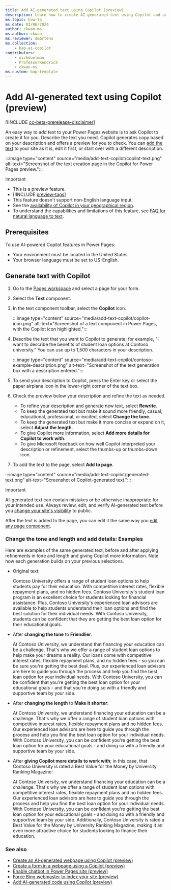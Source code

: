 ```yaml
---
title: Add AI-generated text using Copilot (preview)
description: Learn how to create AI-generated text using Copilot and add it to a page in your Power Pages site.
ms.topic: how-to
ms.date: 03/06/2024
author: ckwan-ms
ms.author: ckwan
ms.reviewer: dmartens
ms.collection: 
    - bap-ai-copilot
contributors:
    - nickdoelman
    - ProfessorKendrick
    - ckwan-ms
ms.custom: bap-template
---
```


# Add AI-generated text using Copilot (preview)

[!INCLUDE [cc-beta-prerelease-disclaimer](../includes/cc-beta-prerelease-disclaimer.md)]

An easy way to add text to your Power Pages website is to ask Copilot to create it for you. Describe the text you need. Copilot generates copy based on your description and offers a preview for you to check. You can [add the text](add-text.md) to your site as it is, edit it first, or start over with a different description.

:::image type="content" source="media/add-text-copilot/copilot-text.png" alt-text="Screenshot of the text creation page in the Copilot for Power Pages preview.":::

> [!IMPORTANT]
>
> - This is a preview feature.
> - [!INCLUDE [preview-tags](../includes/cc-preview-features-definition.md)]
> - This feature doesn't support non-English language input.
> - See the [availability of Copilot in your geographical region](/power-platform/admin/geographical-availability-copilot).
> - To understand the capabilities and limitations of this feature, see [FAQ for natural language to text](../faqs-generate-text.md).

## Prerequisites

To use AI-powered Copilot features in Power Pages:

- Your environment must be located in the United States.
- Your browser language must be set to US-English.

## Generate text with Copilot

1. Go to the [Pages workspace](first-page.md) and select a page for your form.
1. Select the **Text** component.
1. In the text component toolbar, select the **Copilot** icon.

    :::image type="content" source="media/add-text-copilot/copilot-icon.png" alt-text="Screenshot of a text component in Power Pages, with the Copilot icon highlighted.":::

1. Describe the text that you want to Copilot to generate; for example, "I want to describe the benefits of student loan options at Contoso university." You can use up to 1,500 characters in your description.

    :::image type="content" source="media/add-text-copilot/contoso-example-description.png" alt-text="Screenshot of the text generation box with a description entered.":::

1. To send your description to Copilot, press the Enter key or select the paper airplane icon in the lower-right corner of the text box.

1. Check the preview below your description and refine the text as needed.

    - To refine your description and generate new text, select **Rewrite**.
    - To keep the generated text but make it sound more friendly, casual, educational, professional, or excited, select **Change the tone**.
    - To keep the generated text but make it more concise or expand on it, select **Adjust the length**.
    - To give Copilot more information, select **Add more details for Copilot to work with**.
    - To give Microsoft feedback on how well Copilot interpreted your description or refinement, select the thumbs-up or thumbs-down icon.

1. To add the text to the page, select **Add to page**.

:::image type="content" source="media/add-text-copilot/generated-text.png" alt-text="Screenshot of Copilot-generated text.":::

> [!IMPORTANT]
> AI-generated text can contain mistakes or be otherwise inappropriate for your intended use. Always review, edit, and verify AI-generated text before you [change your site's visibility](../security/site-visibility.md) to public.

After the text is added to the page, you can edit it the same way you [edit any page component](customize-pages.md).

### Change the tone and length and add details: Examples

Here are examples of the same generated text, before and after applying refinements in tone and length and giving Copilot more information. Note how each generation builds on your previous selections.

- Original text:

  Contoso University offers a range of student loan options to help students pay for their education. With competitive interest rates, flexible repayment plans, and no hidden fees. Contoso University's student loan program is an excellent choice for students looking for financial assistance. Plus, Contoso University's experienced loan advisors are available to help students understand their loan options and find the best solution for their individual needs. With Contoso University, students can be confident that they are getting the best loan option for their educational goals.

- After **changing the tone** to **Friendlier**:

  At Contoso University, we understand that financing your education can be a challenge. That's why we offer a range of student loan options to help make your dreams a reality. Our loans come with competitive interest rates, flexible repayment plans, and no hidden fees - so you can be sure you're getting the best deal. Plus, our experienced loan advisors are here to guide you through the process and help you find the best loan option for your individual needs. With Contoso University, you can be confident that you're getting the best loan option for your educational goals - and that you're doing so with a friendly and supportive team by your side.

- After **changing the length** to **Make it shorter**:

  At Contoso University, we understand financing your education can be a challenge. That's why we offer a range of student loan options with competitive interest rates, flexible repayment plans and no hidden fees. Our experienced loan advisors are here to guide you through the process and help you find the best loan option for your individual needs. With Contoso University, you can be confident you're getting the best loan option for your educational goals - and doing so with a friendly and supportive team by your side.

- After **giving Copilot more details to work with**; in this case, that Contoso University is rated a Best Value for the Money by University Ranking Magazine:

  At Contoso University, we understand financing your education can be a challenge. That's why we offer a range of student loan options with competitive interest rates, flexible repayment plans and no hidden fees. Our experienced loan advisors are here to guide you through the process and help you find the best loan option for your individual needs. With Contoso University, you can be confident you're getting the best loan option for your educational goals - and doing so with a friendly and supportive team by your side. Additionally, Contoso University is rated a Best Value for the Money by University Ranking Magazine, making it an even more attractive choice for students looking to finance their education.

### See also

- [Create an AI-generated webpage using Copilot (preview)](../getting-started/create-page-copilot.md)
- [Create a form in a webpage using a Copilot (preview)](../getting-started/add-form-copilot.md)
- [Enable chatbot in Power Pages site (preview)](../getting-started/enable-chatbot.md)
- [Force Bing webmaster to index your site (preview)](../getting-started/force-bing-index.md)
- [Add AI-generated code using Copilot (preview)](../configure/add-code-copilot.md)
